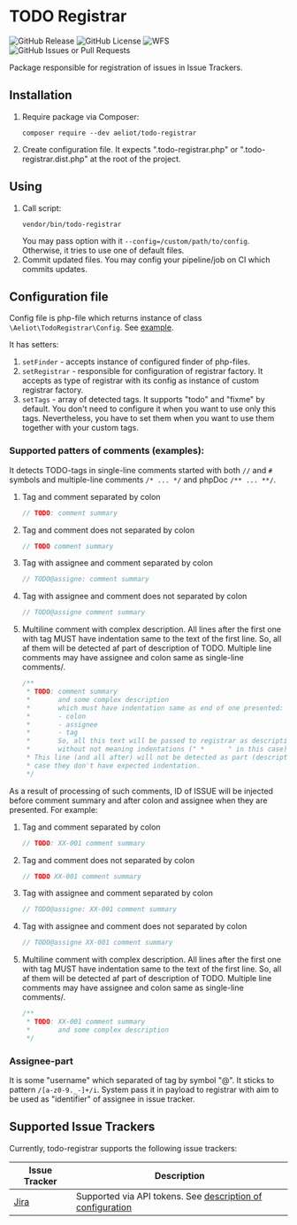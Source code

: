 # TODO Registrar

![GitHub Release](https://img.shields.io/github/v/release/Aeliot-Tm/todo-registrar?label=Release&labelColor=black)
![GitHub License](https://img.shields.io/github/license/Aeliot-Tm/todo-registrar?label=License&labelColor=black)
![WFS](https://github.com/Aeliot-Tm/todo-registrar/actions/workflows/automated_testing.yml/badge.svg?branch=main)
![GitHub Issues or Pull Requests](https://img.shields.io/github/issues/Aeliot-Tm/todo-registrar?labelColor=black&label=Issues)

Package responsible for registration of issues in Issue Trackers.

## Installation

1. Require package via Composer:
   ```shell
   composer require --dev aeliot/todo-registrar
   ```
2. Create configuration file. It expects ".todo-registrar.php" or ".todo-registrar.dist.php" at the root of the project.

## Using

1. Call script:
   ```shell
   vendor/bin/todo-registrar
   ```
   You may pass option with it `--config=/custom/path/to/config`. Otherwise, it tries to use one of default files. 
2. Commit updated files. You may config your pipeline/job on CI which commits updates.

## Configuration file

Config file is php-file which returns instance of class `\Aeliot\TodoRegistrar\Config`. See [example](.todo-registrar.dist.php).

It has setters:
1. `setFinder` - accepts instance of configured finder of php-files.
2. `setRegistrar` - responsible for configuration of registrar factory. It accepts as type of registrar with its config
   as instance of custom registrar factory.
3. `setTags` - array of detected tags. It supports "todo" and "fixme" by default. 
   You don't need to configure it when you want to use only this tags. Nevertheless, you have to set them 
   when you want to use them together with your custom tags.

### Supported patters of comments (examples):

It detects TODO-tags in single-line comments started with both `//` and `#` symbols
and multiple-line comments `/* ... */` and phpDoc `/** ... **/`.

1. Tag and comment separated by colon
   ```php
   // TODO: comment summary
   ```
2. Tag and comment does not separated by colon
   ```php
   // TODO comment summary
   ```
3. Tag with assignee and comment separated by colon
   ```php
   // TODO@assigne: comment summary
   ```
4. Tag with assignee and comment does not separated by colon
   ```php
   // TODO@assigne comment summary
   ```
5. Multiline comment with complex description. All lines after the first one with tag MUST have indentation
   same to the text of the first line. So, all af them will be detected af part of description of TODO.
   Multiple line comments may have assignee and colon same as single-line comments/.
   ```php
   /**
    * TODO: comment summary
    *       and some complex description
    *       which must have indentation same as end of one presented:
    *       - colon
    *       - assignee
    *       - tag
    *       So, all this text will be passed to registrar as description
    *       without not meaning indentations (" *      " in this case).
    * This line (and all after) will not be detected as part (description) of "TODO"
    * case they don't have expected indentation.
    */
   ```

As a result of processing of such comments, ID of ISSUE will be injected before comment summary
and after colon and assignee when they are presented. For example:
1. Tag and comment separated by colon
   ```php
   // TODO: XX-001 comment summary
   ```
2. Tag and comment does not separated by colon
   ```php
   // TODO XX-001 comment summary
   ```
3. Tag with assignee and comment separated by colon
   ```php
   // TODO@assigne: XX-001 comment summary
   ```
4. Tag with assignee and comment does not separated by colon
   ```php
   // TODO@assigne XX-001 comment summary
   ```
5. Multiline comment with complex description. All lines after the first one with tag MUST have indentation
   same to the text of the first line. So, all af them will be detected af part of description of TODO.
   Multiple line comments may have assignee and colon same as single-line comments/.
   ```php
   /**
    * TODO: XX-001 comment summary
    *       and some complex description
    */
   ```

### Assignee-part

It is some "username" which separated of tag by symbol "@". It sticks to pattern `/[a-z0-9._-]+/i`.
System pass it in payload to registrar with aim to be used as "identifier" of assignee in issue tracker.

## Supported Issue Trackers

Currently, todo-registrar supports the following issue trackers:

| Issue Tracker                                   | Description                                                                                 |
|-------------------------------------------------|---------------------------------------------------------------------------------------------|
| [Jira](https://www.atlassian.com/software/jira) | Supported via API tokens. See [description of configuration](docs/registrar/jira/config.md) |

